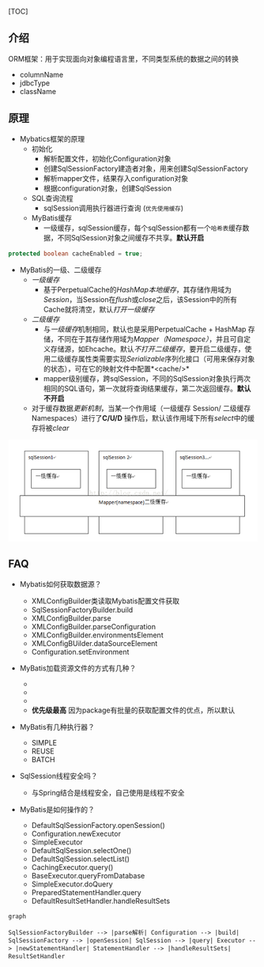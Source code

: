[TOC]

## 介绍

ORM框架：用于实现面向对象编程语言里，不同类型系统的数据之间的转换

+ columnName
+ jdbcType
+ className

## 原理

+ Mybatics框架的原理
  + 初始化
    + 解析配置文件，初始化Configuration对象
    + 创建SqlSessionFactory建造者对象，用来创建SqlSessionFactory
    + 解析mapper文件，结果存入configuration对象
    + 根据configuration对象，创建SqlSession
  + SQL查询流程
    + sqlSession调用执行器进行查询 (`优先使用缓存`)
  + MyBatis缓存
    + 一级缓存，sqlSession缓存，每个sqlSession都有一个`哈希表`缓存数据，不同SqlSession对象之间缓存不共享。**默认开启**

```java
protected boolean cacheEnabled = true;
```

+ MyBatis的一级、二级缓存
  + *一级缓存*
    + 基于PerpetualCache的*HashMap本地缓存*，其存储作用域为*Session*，当Session在*flush*或*close*之后，该Session中的所有Cache就将清空，默认*打开一级缓存*
  + *二级缓存*
    + 与*一级缓存*机制相同，默认也是采用PerpetualCache + HashMap 存储，不同在于其存储作用域为*Mapper（Namespace）*，并且可自定义存储源，如Ehcache。默认*不打开二级缓存*，要开启二级缓存，使用二级缓存属性类需要实现*Serializable*序列化接口（可用来保存对象的状态），可在它的映射文件中配置*\<cache/>*
    + mapper级别缓存，跨sqlSession，不同的SqlSession对象执行两次相同的SQL语句，第一次就将查询结果缓存，第二次返回缓存。**默认不开启**
  + 对于缓存数据*更新机制*，当某一个作用域（一级缓存 Session/ 二级缓存 Namespaces）进行了**C/U/D** 操作后，默认该作用域下所有*select*中的缓存将被*clear*

![772134-20170407225038957-716642123](../images/772134-20170407225038957-716642123.png)

## FAQ

+ Mybatis如何获取数据源？
  + XMLConfigBuilder类读取Mybatis配置文件获取
  + SqlSessionFactoryBuilder.build
  + XMLConfigBuilder.parse
  + XMLConfigBuilder.parseConfiguration
  + XMLConfigBuilder.environmentsElement
  + XMLConfigBUilder.dataSourceElement
  + Configuration.setEnvironment

+ MyBatis加载资源文件的方式有几种？
  + <mapper resource="org/mybatis/builder/AuthorMapper.xml"/>
  + <mapper url="file:///var/mappers/AuthorMapper.xml"/>
  + <mapper class="org.mybatis.builder.AuthorMapper"/>
  + <package name="org.mybatis.builder"> **优先级最高**
    因为package有批量的获取配置文件的优点，所以默认

+ MyBatis有几种执行器？
  + SIMPLE
  + REUSE
  + BATCH

+ SqlSession线程安全吗？
  + 与Spring结合是线程安全，自己使用是线程不安全

+ MyBatis是如何操作的？
  + DefaultSqlSessionFactory.openSession()
  + Configuration.newExecutor
  + SimpleExecutor
  + DefaultSqlSession.selectOne()
  + DefaultSqlSession.selectList()
  + CachingExecutor.query()
  + BaseExecutor.queryFromDatabase
  + SimpleExecutor.doQuery
  + PreparedStatementHandler.query
  + DefaultResultSetHandler.handleResultSets

```mermaid
graph 

SqlSessionFactoryBuilder --> |parse解析| Configuration --> |build| SqlSessionFactory --> |openSession| SqlSession --> |query| Executor --> |newStatementHandler| StatementHandler --> |handleResultSets| ResultSetHandler
```







